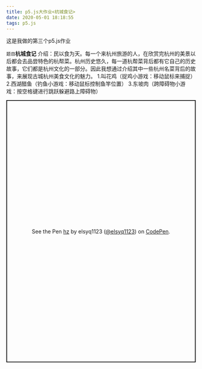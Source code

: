 ```yaml
---
title: p5.js大作业<杭城食记>
date: 2020-05-01 18:18:55
tags: p5.js
---
```

这是我做的第三个p5.js作业

`题目`**杭城食记**
介绍：民以食为天。每一个来杭州旅游的人，在欣赏完杭州的美景以后都会去品尝特色的杭帮菜。杭州历史悠久，每一道杭帮菜背后都有它自己的历史故事，它们都是杭州文化的一部分。因此我想通过介绍其中一些杭州名菜背后的故事，来展现古城杭州美食文化的魅力。
1.叫花鸡（捉鸡小游戏：移动鼠标来捕捉）
2.西湖醋鱼（钓鱼小游戏：移动鼠标控制鱼竿位置）
3.东坡肉（跨障碍物小游戏：按空格键进行跳跃躲避路上障碍物）


<p class="codepen" data-height="696" data-theme-id="light" data-default-tab="js,result" data-user="elsyq1123" data-slug-hash="ExVobdo" style="height: 696px; box-sizing: border-box; display: flex; align-items: center; justify-content: center; border: 2px solid; margin: 1em 0; padding: 1em;" data-pen-title="hz">
  <span>See the Pen <a href="https://codepen.io/elsyq1123/pen/ExVobdo">
  hz</a> by elsyq1123 (<a href="https://codepen.io/elsyq1123">@elsyq1123</a>)
  on <a href="https://codepen.io">CodePen</a>.</span>
</p>
<script async src="https://static.codepen.io/assets/embed/ei.js"></script>